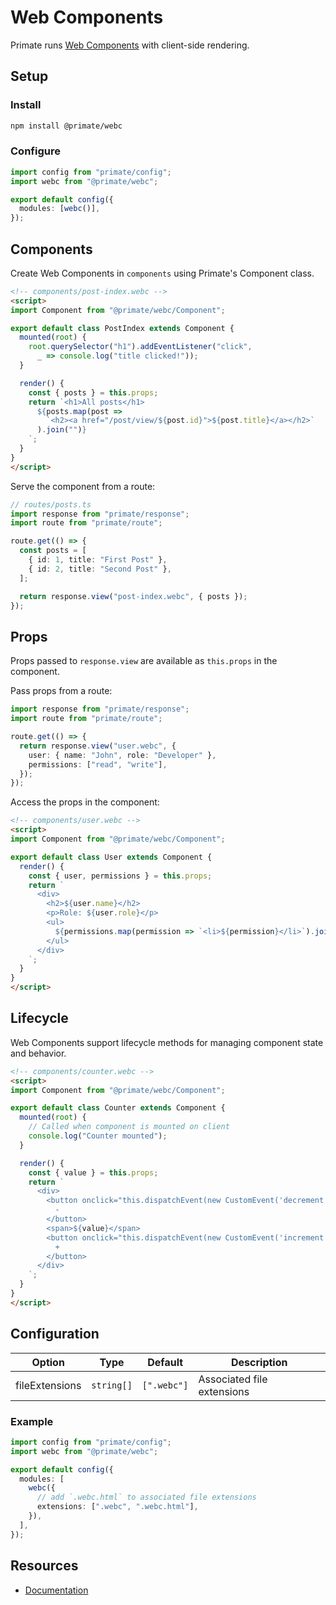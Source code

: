 # Web Components

Primate runs [Web Components][Documentation] with client-side rendering.

## Setup

### Install

```bash
npm install @primate/webc
```

### Configure

```ts
import config from "primate/config";
import webc from "@primate/webc";

export default config({
  modules: [webc()],
});
```

## Components

Create Web Components in `components` using Primate's Component class.

```html
<!-- components/post-index.webc -->
<script>
import Component from "@primate/webc/Component";

export default class PostIndex extends Component {
  mounted(root) {
    root.querySelector("h1").addEventListener("click",
      _ => console.log("title clicked!"));
  }

  render() {
    const { posts } = this.props;
    return `<h1>All posts</h1>
      ${posts.map(post =>
        `<h2><a href="/post/view/${post.id}">${post.title}</a></h2>`
      ).join("")}
    `;
  }
}
</script>
```

Serve the component from a route:

```ts
// routes/posts.ts
import response from "primate/response";
import route from "primate/route";

route.get(() => {
  const posts = [
    { id: 1, title: "First Post" },
    { id: 2, title: "Second Post" },
  ];

  return response.view("post-index.webc", { posts });
});
```

## Props

Props passed to `response.view` are available as `this.props` in the component.

Pass props from a route:

```ts
import response from "primate/response";
import route from "primate/route";

route.get(() => {
  return response.view("user.webc", {
    user: { name: "John", role: "Developer" },
    permissions: ["read", "write"],
  });
});
```

Access the props in the component:

```html
<!-- components/user.webc -->
<script>
import Component from "@primate/webc/Component";

export default class User extends Component {
  render() {
    const { user, permissions } = this.props;
    return `
      <div>
        <h2>${user.name}</h2>
        <p>Role: ${user.role}</p>
        <ul>
          ${permissions.map(permission => `<li>${permission}</li>`).join("")}
        </ul>
      </div>
    `;
  }
}
</script>
```

## Lifecycle

Web Components support lifecycle methods for managing component state and
behavior.

```html
<!-- components/counter.webc -->
<script>
import Component from "@primate/webc/Component";

export default class Counter extends Component {
  mounted(root) {
    // Called when component is mounted on client
    console.log("Counter mounted");
  }

  render() {
    const { value } = this.props;
    return `
      <div>
        <button onclick="this.dispatchEvent(new CustomEvent('decrement'))">
          -
        </button>
        <span>${value}</span>
        <button onclick="this.dispatchEvent(new CustomEvent('increment'))">
          +
        </button>
      </div>
    `;
  }
}
</script>
```

## Configuration

| Option         | Type       | Default     | Description                |
| -------------- | ---------- | ----------- | -------------------------- |
| fileExtensions | `string[]` | `[".webc"]` | Associated file extensions |

### Example

```ts
import config from "primate/config";
import webc from "@primate/webc";

export default config({
  modules: [
    webc({
      // add `.webc.html` to associated file extensions
      extensions: [".webc", ".webc.html"],
    }),
  ],
});
```

## Resources

- [Documentation]

[Documentation]: https://www.webcomponents.org
